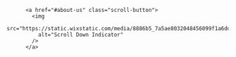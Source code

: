           <a href="#about-us" class="scroll-button">
            <img
              src="https://static.wixstatic.com/media/8886b5_7a5ae8032048456099f1a6dd7eba9ba8~mv2.gif"
              alt="Scroll Down Indicator"
            />
          </a>

